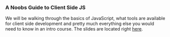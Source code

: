 ### A Noobs Guide to Client Side JS

We will be walking through the basics of JavaScript, what tools are available for client side development and pretty much everything else you would need to know in an intro course. The slides are located right [here](http://yycjs.com/client-side-js).
